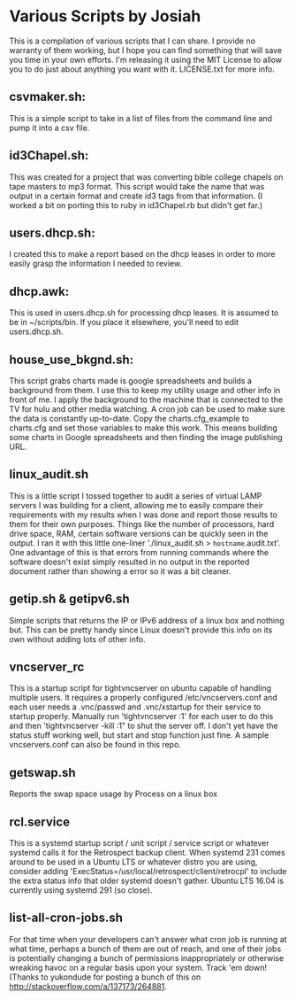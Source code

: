 # Various Scripts by Josiah
This is a compilation of various scripts that I can share. I provide no warranty of them working, but I hope you can find something that will save you time in your own efforts. I'm releasing it using the MIT License to allow you to do just about anything you want with it. LICENSE.txt for more info.

## csvmaker.sh:
This is a simple script to take in a list of files from the command line and pump it into a csv file.

## id3Chapel.sh:
This was created for a project that was converting bible college chapels on tape masters to mp3 format. This script would take the name that was output in a certain format and create id3 tags from that information. (I worked a bit on porting this to ruby in id3Chapel.rb but didn't get far.)

## users.dhcp.sh:
I created this to make a report based on the dhcp leases in order to more easily grasp the information I needed to review.

## dhcp.awk:
This is used in users.dhcp.sh for processing dhcp leases. It is assumed to be in ~/scripts/bin. If you place it elsewhere, you'll need to edit users.dhcp.sh.

## house_use_bkgnd.sh:
This script grabs charts made is google spreadsheets and builds a background from them. I use this to keep my utility usage and other info in front of me. I apply the background to the machine that is connected to the TV for hulu and other media watching. A cron job can be used to make sure the data is constantly up-to-date. Copy the charts.cfg_example to charts.cfg and set those variables to make this work. This means building some charts in Google spreadsheets and then finding the image publishing URL.

## linux_audit.sh
This is a little script I tossed together to audit a series of virtual LAMP servers I was building for a client, allowing me to easily compare their requirements with my results when I was done and report those results to them for their own purposes. Things like the number of processors, hard drive space, RAM, certain software versions can be quickly seen in the output. I ran it with this little one-liner './linux_audit.sh > `hostname`.audit.txt'. One advantage of this is that errors from running commands where the software doesn't exist simply resulted in no output in the reported document rather than showing a error so it was a bit cleaner.

## getip.sh & getipv6.sh
Simple scripts that returns the IP or IPv6 address of a linux box and nothing but. This can be pretty handy since Linux doesn't provide this info on its own without adding lots of other info.

## vncserver_rc 
This is a startup script for tightvncserver on ubuntu capable of handling multiple users. It requires a properly configured /etc/vncservers.conf and each user needs a .vnc/passwd and .vnc/xstartup for their service to startup properly. Manually run 'tightvncserver :1' for each user to do this and then 'tightvncserver -kill :1" to shut the server off. I don't yet have the status stuff working well, but start and stop function just fine. A sample vncservers.conf can also be found in this repo.

## getswap.sh
Reports the swap space usage by Process on a linux box

## rcl.service
This is a systemd startup script / unit script / service script or whatever systemd calls it for the Retrospect backup client. When systemd 231 comes around to be used in a Ubuntu LTS or whatever distro you are using, consider adding 'ExecStatus=/usr/local/retrospect/client/retrocpl' to include the extra status info that older systemd doesn't gather. Ubuntu LTS 16.04 is currently using systemd 291 (so close).

## list-all-cron-jobs.sh
For that time when your developers can't answer what cron job is running at what time, perhaps a bunch of them are out of reach, and one of their jobs is potentially changing a bunch of permissions inappropriately or otherwise wreaking havoc on a regular basis upon your system. Track 'em down! (Thanks to yukondude for posting a bunch of this on http://stackoverflow.com/a/137173/264881. 
